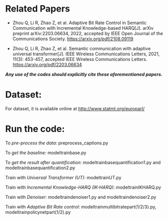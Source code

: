 # Related Papers
- Zhou Q, Li R, Zhao Z, et al. Adaptive Bit Rate Control in Semantic Communication with Incremental Knowledge-based HARQ[J]. arXiv preprint arXiv:2203.06634, 2022, accepted by IEEE Open Journal of the Communications Society. https://arxiv.org/pdf/2108.09119

- Zhou Q, Li R, Zhao Z, et al. Semantic communication with adaptive universal transformer[J]. IEEE Wireless Communications Letters, 2021, 11(3): 453-457,
accepted IEEE Wireless Communications Letters. https://arxiv.org/pdf/2203.06634

***Any use of the codes should explicitly cite these aforementioned papers.***

# Dataset:
For dataset, it is available online at http://www.statmt.org/europarl/

# Run the code:
To *pre-process the data*: preprocess_captions.py

To *get the baseline*: modeltrainbase.py

To *get the result after quantification*: modeltrainbasequantification1.py and modeltrainbasequantification2.py

Train with *Universal Transformer (UT)*: modeltrainUT.py 

Train with *Incremental Knowledge-HARQ (IK-HARQ)*: modeltrainIKHARQ.py

Train with *Denoiser*: modeltraindenoiser1.py and modeltraindenoiser2.py

Train with *Adaptive Bit Rate control*: modeltrainmultibitratepart(1/2/3).py, modeltrainpolicynetpart(1/2).py
